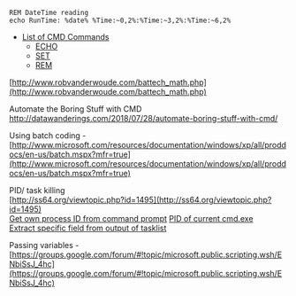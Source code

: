 


```batch
REM DateTime reading  
echo RunTime: %date% %Time:~0,2%:%Time:~3,2%:%Time:~6,2%
```


- [List of CMD Commands](https://ss64.com/nt/)
	- [ECHO](https://ss64.com/nt/echo.html)
	- [SET](https://ss64.com/nt/set.html)
	- [REM](https://ss64.com/nt/rem.html)


[http://www.robvanderwoude.com/battech_math.php](http://www.robvanderwoude.com/battech_math.php)  
  
  
Automate the Boring Stuff with CMD http://datawanderings.com/2018/07/28/automate-boring-stuff-with-cmd/
  
Using batch coding - [http://www.microsoft.com/resources/documentation/windows/xp/all/proddocs/en-us/batch.mspx?mfr=true](http://www.microsoft.com/resources/documentation/windows/xp/all/proddocs/en-us/batch.mspx?mfr=true)  
  

PID/ task killing  
[http://ss64.org/viewtopic.php?id=1495](http://ss64.org/viewtopic.php?id=1495)  
[Get own process ID from command prompt](http://serverfault.com/questions/126502/how-to-get-own-process-pid-from-the-command-prompt-in-windows)
[PID of current cmd.exe](https://social.msdn.microsoft.com/Forums/vstudio/en-US/270f0842-963d-4ed9-b27d-27957628004c/what-is-the-pid-of-the-current-cmdexe?forum=msbuild)  
[Extract specific field from output of tasklist](http://stackoverflow.com/questions/13507902/how-to-extract-a-specific-field-from-output-of-tasklist-on-the-windows-command-l)

Passing variables - [https://groups.google.com/forum/#!topic/microsoft.public.scripting.wsh/ENbiSsJ_4hc](https://groups.google.com/forum/#!topic/microsoft.public.scripting.wsh/ENbiSsJ_4hc)